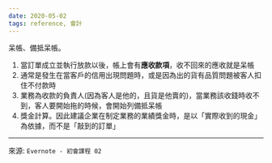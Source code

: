 ```yaml
---
date: 2020-05-02
tags: reference, 會計
---
```


呆帳、備抵呆帳。
1. 當訂單成立並執行放款以後，帳上會有**應收款項**，收不回來的應收就是呆帳
2. 通常是發生在當客戶的信用出現問題時，或是因為出的貨有品質問題被客人扣住不付款時
3. 業務為收款的負責人(因為客人是他的，且貨是他賣的)，當業務該收錢時收不到，客人要開始拖的時候，會開始列備抵呆帳
4. 獎金計算。因此建議企業在制定業務的業績獎金時，是以「實際收到的現金」為依據，而不是「敲到的訂單」

---
來源: `Evernote - 初會課程 02`